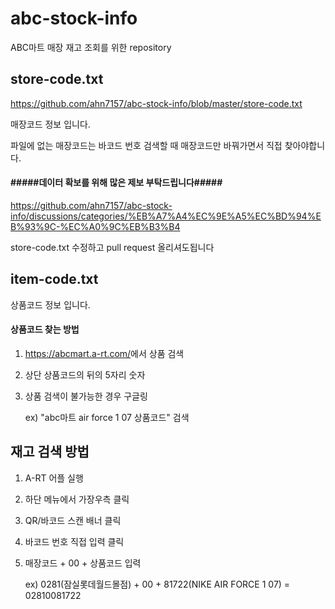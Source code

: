 # abc-stock-info

ABC마트 매장 재고 조회를 위한 repository

## store-code.txt

https://github.com/ahn7157/abc-stock-info/blob/master/store-code.txt

매장코드 정보 입니다.

파일에 없는 매장코드는 바코드 번호 검색할 때 매장코드만 바꿔가면서 직접 찾아야합니다.

#### #####데이터 확보를 위해 많은 제보 부탁드립니다#####

<https://github.com/ahn7157/abc-stock-info/discussions/categories/%EB%A7%A4%EC%9E%A5%EC%BD%94%EB%93%9C-%EC%A0%9C%EB%B3%B4>

store-code.txt 수정하고 pull request 올리셔도됩니다

## item-code.txt

상품코드 정보 입니다.

#### 상품코드 찾는 방법

1. <https://abcmart.a-rt.com/>에서 상품 검색
2. 상단 상품코드의 뒤의 5자리 숫자
3. 상품 검색이 불가능한 경우 구글링

   ex) "abc마트 air force 1 07 상품코드" 검색

## 재고 검색 방법

1. A-RT 어플 실행
2. 하단 메뉴에서 가장우측 클릭
3. QR/바코드 스캔 배너 클릭
4. 바코드 번호 직접 입력 클릭
5. 매장코드 + 00 + 상품코드 입력

   ex) 0281(잠실롯데월드몰점) + 00 + 81722(NIKE AIR FORCE 1 07) = 02810081722
